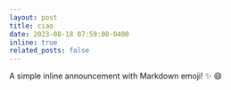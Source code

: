 ```yaml
---
layout: post
title: ciao
date: 2023-08-18 07:59:00-0400
inline: true
related_posts: false
---
```


A simple inline announcement with Markdown emoji! :sparkles: :smile:
